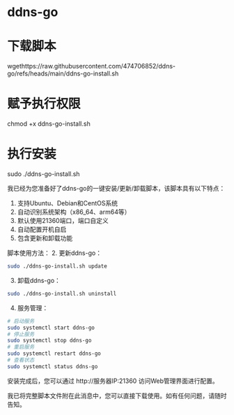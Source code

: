 # ddns-go

# 下载脚本
wgethttps://raw.githubusercontent.com/474706852/ddns-go/refs/heads/main/ddns-go-install.sh
# 赋予执行权限
chmod +x ddns-go-install.sh
# 执行安装
sudo ./ddns-go-install.sh

我已经为您准备好了ddns-go的一键安装/更新/卸载脚本，该脚本具有以下特点：

1. 支持Ubuntu、Debian和CentOS系统
2. 自动识别系统架构（x86_64、arm64等）
3. 默认使用21360端口，端口自定义
4. 自动配置开机自启
5. 包含更新和卸载功能

脚本使用方法：
2. 更新ddns-go：
```bash
sudo ./ddns-go-install.sh update
```

3. 卸载ddns-go：
```bash
sudo ./ddns-go-install.sh uninstall
```

4. 服务管理：
```bash
# 启动服务
sudo systemctl start ddns-go
# 停止服务
sudo systemctl stop ddns-go
# 重启服务
sudo systemctl restart ddns-go
# 查看状态
sudo systemctl status ddns-go
```

安装完成后，您可以通过 http://服务器IP:21360 访问Web管理界面进行配置。

我已将完整脚本文件附在此消息中，您可以直接下载使用。如有任何问题，请随时告知。
